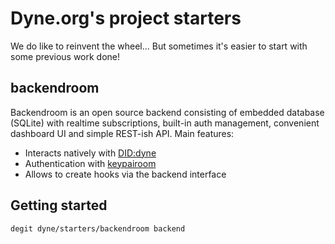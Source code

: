 # Dyne.org's project starters

We do like to reinvent the wheel... But sometimes it's easier to start with some previous work done!

## backendroom

Backendroom is an open source backend consisting of embedded database (SQLite) with realtime subscriptions, built-in auth management, convenient dashboard UI and simple REST-ish API.
Main features:
 - Interacts natively with [DID:dyne](https://github.com/dyne/w3c-did)
 - Authentication with [keypairoom](https://github.com/ledgerproject/keypairoom)
 - Allows to create hooks via the backend interface


## Getting started

`degit dyne/starters/backendroom backend`

